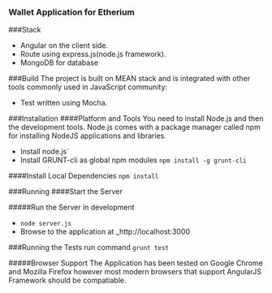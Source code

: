 ### Wallet Application for Etherium
###Stack
* Angular on the client side.
* Route using express.js(node.js framework).
* MongoDB for database

###Build
The project is built on MEAN stack and is integrated with other tools commonly used in JavaScript community:
* Test written using Mocha.

###Installation
####Platform and Tools
You need to install Node.js and then the development tools. Node.js comes with a package manager called npm for installing NodeJS applications and libraries.
* Install node.js`
* Install GRUNT-cli as global npm modules
  `npm install -g grunt-cli`

####Install Local Dependencies
`npm install`

###Running
####Start the Server


#####Run the Server in development
* `node server.js`
* Browse to the application at _http://localhost:3000

###Running the Tests
run command  `grunt test`


#####Browser Support
The Application has been tested on Google Chrome and Mozilla Firefox however most modern browsers that support AngularJS Framework should be compatiable.
